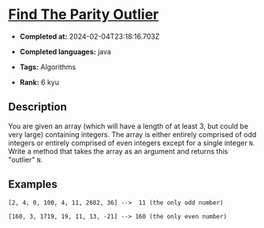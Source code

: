 # [Find The Parity Outlier](https://www.codewars.com/kata/5526fc09a1bbd946250002dc)

- **Completed at:** 2024-02-04T23:18:16.703Z

- **Completed languages:** java

- **Tags:** Algorithms

- **Rank:** 6 kyu

## Description

You are given an array (which will have a length of at least 3, but could be very large) containing integers. The array is either entirely comprised of odd integers or entirely comprised of even integers except for a single integer `N`. Write a method that takes the array as an argument and returns this "outlier" `N`.

## Examples

```
[2, 4, 0, 100, 4, 11, 2602, 36] -->  11 (the only odd number)

[160, 3, 1719, 19, 11, 13, -21] --> 160 (the only even number)
```
